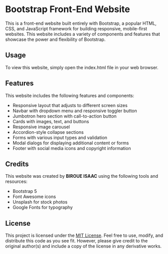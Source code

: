 # Bootstrap Front-End Website

This is a front-end website built entirely with Bootstrap, a popular HTML, CSS, and JavaScript framework for building responsive, mobile-first websites. This website includes a variety of components and features that showcase the power and flexibility of Bootstrap.

## Usage

To view this website, simply open the index.html file in your web browser.

## Features

This website includes the following features and components:

- Responsive layout that adjusts to different screen sizes
- Navbar with dropdown menu and responsive toggler button
- Jumbotron hero section with call-to-action button
- Cards with images, text, and buttons
- Responsive image carousel
- Accordion-style collapse sections
- Forms with various input types and validation
- Modal dialogs for displaying additional content or forms
- Footer with social media icons and copyright information

## Credits

This website was created by <strong>BIROUE ISAAC</strong> using the following tools and resources:

- Bootstrap 5
- Font Awesome icons
- Unsplash for stock photos
- Google Fonts for typography

## License

This project is licensed under the [MIT License](https://opensource.org/licenses/MIT). Feel free to use, modify, and distribute this code as you see fit. However, please give credit to the original author(s) and include a copy of the license in any derivative works.
